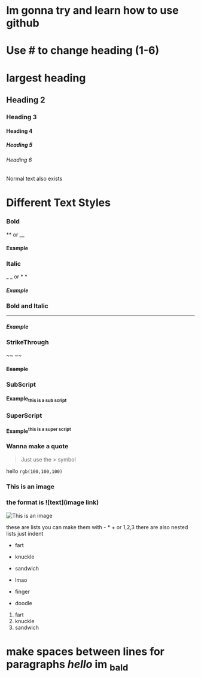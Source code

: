 # Im gonna try and learn how to use github

# **Use # to change heading (1-6)**
# largest heading
## Heading 2
### Heading 3
#### Heading 4
##### Heading 5
###### Heading 6
Normal text also exists
# Different Text Styles

### Bold 
 ** or __
#### **Example**

### Italic
_ _ or * *
#### _Example_

### Bold and Italic
 ***
#### ***Example***

### StrikeThrough
 ~~ ~~
#### ~~Example~~

### SubScript
 <sub> </sub>
#### Example<sub>this is a sub script</sub>

### SuperScript
 <sup> </sup>
#### Example<sup>this is a super script</sup>

### Wanna make a quote
> Just use the > symbol

hello `rgb(100,100,100)`

### This is an image
### the format is ![text](image link)

![This is an image](https://myoctocat.com/assets/images/base-octocat.svg)

these are lists
you can make them with - * + or 1,2,3
there are also nested lists just indent
- fart
* knuckle
+ sandwich
- lmao
* finger 
+ doodle
1. fart
2. knuckle
3. sandwich

# make spaces between lines for paragraphs *hello* __im__ <sub>bald</sub>
